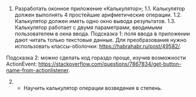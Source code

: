 1. Разработать оконное приложение «Калькулятор»;
1.1. Калькулятор должен выполнять 4 простейшие арифметические операции.
1.2. Калькулятор должен иметь одно окно вывода результатов.
1.3. Калькулятор работает с двумя параметрами, вводимыми пользователем в окна ввода.
Подсказка 1: поля ввода в приложении дают читать только текстовые данные. Для преобразования
нужно использовать классы-оболочки: https://habrahabr.ru/post/49582/.

Подсказка 2: можно сделать код гораздо проще, изучив возможности ActionEvent:
https://stackoverflow.com/questions/7867834/get-button-name-from-actionlistener.

2. * Научить калькулятор операции возведения в степень.
